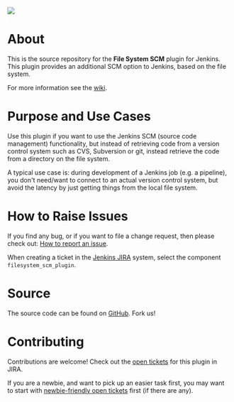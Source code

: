 [![][ButlerImage]][wiki] 

# About
This is the source repository for the **File System SCM** plugin for Jenkins.
This plugin provides an additional SCM option to Jenkins, based on the file
system.

For more information see the [wiki].

# Purpose and Use Cases

Use this plugin if you want to use the Jenkins SCM (source code management)
functionality, but instead of retrieving code from a version control system such
as CVS, Subversion or git, instead retrieve the code from a directory on the
file system.

A typical use case is: during development of a Jenkins job (e.g. a pipeline),
you don't need/want to connect to an actual version control system, but avoid
the latency by just getting things from the local file system. 

# How to Raise Issues

If you find any bug, or if you want to file a change request, then please
check out: [How to report an issue].

When creating a ticket in the [Jenkins JIRA] system, select the component
`filesystem_scm_plugin`.

# Source
The source code can be found on [GitHub]. Fork us!

# Contributing

Contributions are welcome! Check out the [open tickets] for this plugin in
JIRA.

If you are a newbie, and want to pick up an easier task first, you may
want to start with [newbie-friendly open tickets] first (if there are any).

[ButlerImage]: https://jenkins.io/sites/default/files/jenkins_logo.png
[wiki]: https://wiki.jenkins.io/display/JENKINS/File+System+SCM
[How to report an issue]: https://wiki.jenkins.io/display/JENKINS/How+to+report+an+issue
[Jenkins JIRA]: https://issues.jenkins-ci.org/
[GitHub]: https://github.com/jenkinsci/filesystem_scm-plugin
[open tickets]: https://issues.jenkins-ci.org/issues/?jql=project%20%3D%20JENKINS%20AND%20status%20in%20(Open%2C%20Reopened)%20AND%20component%20%3D%20filesystem_scm-plugin
[newbie-friendly open tickets]: https://issues.jenkins-ci.org/issues/?jql=project%20%3D%20JENKINS%20AND%20status%20in%20(Open%2C%20Reopened)%20AND%20component%20%3D%20filesystem_scm-plugin%20AND%20labels%20%3D%20newbie-friendly
